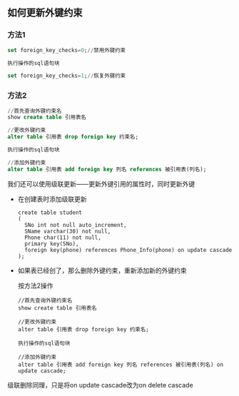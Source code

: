 ## 如何更新外键约束

### 方法1

```sql
set foreign_key_checks=0;//禁用外键约束

执行操作的sql语句块

set foreign_key_checks=1;//恢复外键约束
```

### 方法2

```sql
//首先查询外键约束名
show create table 引用表名

//更改外键约束
alter table 引用表 drop foreign key 约束名;

执行操作的sql语句块

//添加外键约束
alter table 引用表 add foreign key 列名 references 被引用表(列名);
```

我们还可以使用级联更新——更新外键引用的属性时，同时更新外键

- 在创建表时添加级联更新

  ```
  create table student
  (
  	SNo int not null auto_increment,
  	SName varchar(30) not null,
  	Phone char(11) not null,
  	primary key(SNo),
  	foreign key(phone) references Phone_Info(phone) on update cascade
  );
  ```

- 如果表已经创了，那么删除外键约束，重新添加新的外键约束

  按方法2操作

  ```
  //首先查询外键约束名
  show create table 引用表名
  
  //更改外键约束
  alter table 引用表 drop foreign key 约束名;
  
  执行操作的sql语句块
  
  //添加外键约束
  alter table 引用表 add foreign key 列名 references 被引用表(列名) on update cascade;
  ```

  

级联删除同理，只是将on update cascade改为on delete cascade

